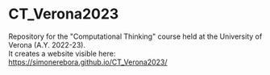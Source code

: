 # CT_Verona2023
Repository for the "Computational Thinking" course held at the University of Verona (A.Y. 2022-23).  
It creates a website visible here: https://simonerebora.github.io/CT_Verona2023/
